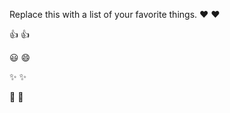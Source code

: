 Replace this with a list of your favorite things.
❤️   :heart:

👍   :+1:

😃   :smile:

✨   :sparkles:

🎉     :tada:
